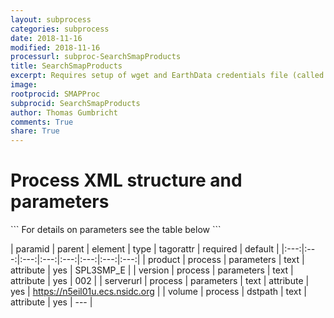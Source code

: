 ```yaml
---
layout: subprocess
categories: subprocess
date: 2018-11-16
modified: 2018-11-16
processurl: subproc-SearchSmapProducts
title: SearchSmapProducts
excerpt: Requires setup of wget and EarthData credentials file (called .netrc in user home path)
image: 
rootprocid: SMAPProc
subprocid: SearchSmapProducts
author: Thomas Gumbricht
comments: True
share: True
---
```


<h1 class='foot-description'>Process XML structure and parameters</h1>
```
For details on parameters see the table below
<?xml version="1.0" ?>
<process>
  <!--Generated from python-->
  <userproj plotid="yourplotid" projectid="yourprojectid" siteid="yoursiteid" system="systemid" tractid="yourtractid" userid="youruserid"/>
  <period endday="DD" endmonth="MM" endyear="YYYY" seasonendday="DD" seasonendmonth="MM" seasonstartday="DD" seasonstartmonth="MM" startday="DD" startmonth="MM" startyear="YYYY" timestep="timestep"/>
  <parameters product="txtstring" serverurl="txtstring" version="txtstring"/>
  <dstpath volume="txtstring"/>
</process>
```

| paramid | parent | element | type | tagorattr | required | default |
|:---:|:---:|:---:|:---:|:---:|:---:|:---:|:---:|
| product | process | parameters | text | attribute | yes | SPL3SMP_E |
| version | process | parameters | text | attribute | yes | 002 |
| serverurl | process | parameters | text | attribute | yes | https://n5eil01u.ecs.nsidc.org |
| volume | process | dstpath | text | attribute | yes | --- |
